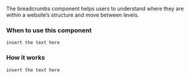 The breadcrumbs component helps users to understand where they are within a
website’s structure and move between levels.

### When to use this component
`insert the text here`

### How it works
`insert the text here`
